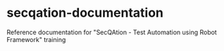 # secqation-documentation
Reference documentation for "SecQAtion - Test Automation using Robot Framework" training
